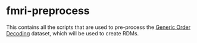 # fmri-preprocess
This contains all the scripts that are used to pre-process the [Generic Order Decoding](https://openneuro.org/datasets/ds001246/versions/1.1.0) dataset, which will be used to create RDMs.
